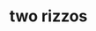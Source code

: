 ---
pid: MP51
title: two rizzos
location_transcription: City Hall
zipcode: '19147'
outside_phl: 
neighborhood: Queen Village,Bella Vista,Pennsport,Italian Market
age: '35'
age_range: 30-39
instagram: 
image_file_name: MP_51.jpg
proposal_transcription: put another rizzo a couple feet from the first one. looks
  the same OR put a dozen little rizzos by him or a dozen big rizzos! when you unveil
  it, there's a cloth over it, ya take it off and then everyone sees what it is!
topic: Family,History,Philadelphia
topic_summary: 0, 0, 0
type: 
keywords_other: 
credit: 
image_labels: 
twitter: pboyreligion
facebook: 
permalink: "/monuments/mp51/"
layout: item-page
---